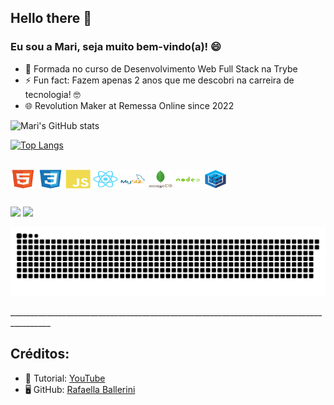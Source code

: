 ## Hello there 👋
### Eu sou a Mari, seja muito bem-vindo(a)! 😄

- 🌱 Formada no curso de Desenvolvimento Web Full Stack na Trybe
- ⚡ Fun fact: Fazem apenas 2 anos que me descobri na carreira de tecnologia! 🤓
- 🌐 Revolution Maker at Remessa Online since 2022

![Mari's GitHub stats](https://github-readme-stats.vercel.app/api?username=MarianaSavoldi&show_icons=true&theme=transparent)

[![Top Langs](https://github-readme-stats.vercel.app/api/top-langs/?username=MarianaSavoldi&theme=dark&layout=compact)](https://github.com/MarianaSavoldi/github-readme-stats)
  
<div style="display: inline_block"><br>
  <img align="center" alt="Mari-HTML" height="30" width="40" src="https://raw.githubusercontent.com/devicons/devicon/master/icons/html5/html5-original.svg">
  <img align="center" alt="Mari-CSS" height="30" width="40" src="https://raw.githubusercontent.com/devicons/devicon/master/icons/css3/css3-original.svg">
  <img align="center" alt="Mari-Js" height="30" width="40" src="https://raw.githubusercontent.com/devicons/devicon/master/icons/javascript/javascript-plain.svg">
  <img align="center" alt="Mari-React" height="30" width="40" src="https://raw.githubusercontent.com/devicons/devicon/master/icons/react/react-original.svg">
  <img align="center" alt="Mari-MySQL" height="30" width="40" src="https://raw.githubusercontent.com/devicons/devicon/master/icons/mysql/mysql-original-wordmark.svg">
  <img align="center" alt="Mari-MongoDB" height="30" width="40" src="https://raw.githubusercontent.com/devicons/devicon/master/icons/mongodb/mongodb-original-wordmark.svg">
  <img align="center" alt="Mari-NodeJS" height="30" width="40" src="https://raw.githubusercontent.com/devicons/devicon/master/icons/nodejs/nodejs-plain-wordmark.svg">
  <img align="center" alt="Mari-Sequelize" height="30" width="40" src="https://raw.githubusercontent.com/devicons/devicon/master/icons/sequelize/sequelize-original.svg">
</div>
  
##
<div>
  <a href="https://www.instagram.com/_savoldi_/" target="_blank"><img src="https://img.shields.io/badge/-Instagram-%23E4405F?style=for-the-badge&logo=instagram&logoColor=white" target="_blank"></a>
  <a href="https://www.linkedin.com/in/mariana-savoldi-pereira-76501b197/" target="_blank"><img src="https://img.shields.io/badge/-LinkedIn-%230077B5?style=for-the-badge&logo=linkedin&logoColor=white" target="_blank"></a>
  
  ![Snake animation](https://github.com/marianasavoldi/marianasavoldi/blob/output/github-contribution-grid-snake.svg)
</div>
________________________________________________________________________________________
  
## Créditos:
 * 🎥 Tutorial: <a href="https://www.youtube.com/watch?v=TsaLQAetPLU" target="_blank">YouTube</a>
 * 🖥️ GitHub: <a href="https://github.com/rafaballerini" target="_blank">Rafaella Ballerini</a>
